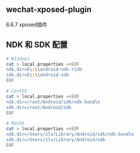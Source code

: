 ## wechat-xposed-plugin
6.6.7 xposed插件


## NDK 和 SDK 配置
```bash
# Windows
cat > local.properties <<EOF
ndk.dir=E\:\\android-ndk-r13b
sdk.dir=E\:\\android-sdk
EOF

# CentOS
cat > local.properties <<EOF
ndk.dir=/root/Android/sdk/ndk-bundle
sdk.dir=/root/Android/sdk
EOF

# MacOS
cat > local.properties <<EOF
ndk.dir=/Users/zlx/Library/Android/sdk/ndk-bundle
sdk.dir=/Users/zlx/Library/Android/sdk
EOF
```
